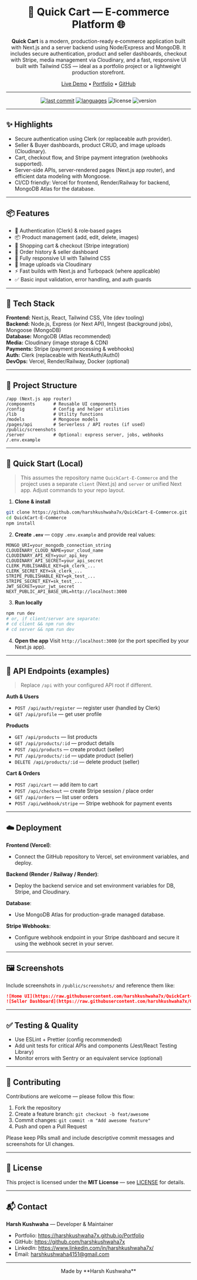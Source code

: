<div align="center">

# 🛒 Quick Cart — E‑commerce Platform 🌐

**Quick Cart** is a modern, production-ready e‑commerce application built with Next.js and a server backend using Node/Express and MongoDB. It includes secure authentication, product and seller dashboards, checkout with Stripe, media management via Cloudinary, and a fast, responsive UI built with Tailwind CSS — ideal as a portfolio project or a lightweight production storefront.

[Live Demo](https://quick-cart-e-commerce-beryl.vercel.app/) • [Portfolio](https://harshkushwaha7x.github.io/Portfolio) • [GitHub](https://github.com/harshkushwaha7x/QuickCart-E-Commerce)

</div>

---

<p align="center">
  <a href="https://github.com/harshkushwaha7x/QuickCart-E-Commerce"><img src="https://img.shields.io/github/last-commit/harshkushwaha7x/QuickCart-E-Commerce?style=flat-square" alt="last commit"></a>
  <a href="https://github.com/harshkushwaha7x/QuickCart-E-Commerce"><img src="https://img.shields.io/github/languages/top/harshkushwaha7x/QuickCart-E-Commerce?style=flat-square" alt="languages"></a>
  <img src="https://img.shields.io/badge/license-MIT-blue?style=flat-square" alt="license" />
  <img src="https://img.shields.io/badge/version-1.0.0-success?style=flat-square" alt="version" />
</p>

---

## ✨ Highlights

- Secure authentication using Clerk (or replaceable auth provider).
- Seller & Buyer dashboards, product CRUD, and image uploads (Cloudinary).
- Cart, checkout flow, and Stripe payment integration (webhooks supported).
- Server-side APIs, server-rendered pages (Next.js app router), and efficient data modeling with Mongoose.
- CI/CD friendly: Vercel for frontend, Render/Railway for backend, MongoDB Atlas for the database.

---

## 📦 Features

- 🔐 Authentication (Clerk) & role‑based pages
- 📦 Product management (add, edit, delete, images)
- 🛒 Shopping cart & checkout (Stripe integration)
- 🧾 Order history & seller dashboard
- 📱 Fully responsive UI with Tailwind CSS
- 📸 Image uploads via Cloudinary
- ⚡ Fast builds with Next.js and Turbopack (where applicable)
- ✅ Basic input validation, error handling, and auth guards

---

## 🧩 Tech Stack

**Frontend:** Next.js, React, Tailwind CSS, Vite (dev tooling)  
**Backend:** Node.js, Express (or Next API), Inngest (background jobs), Mongoose (MongoDB)  
**Database:** MongoDB (Atlas recommended)  
**Media:** Cloudinary (image storage & CDN)  
**Payments:** Stripe (payment processing & webhooks)  
**Auth:** Clerk (replaceable with NextAuth/Auth0)  
**DevOps:** Vercel, Render/Railway, Docker (optional)

---

## 📁 Project Structure

```
/app (Next.js app router)
/components       # Reusable UI components
/config           # Config and helper utilities
/lib              # Utility functions
/models           # Mongoose models
/pages/api        # Serverless / API routes (if used)
/public/screenshots
/server           # Optional: express server, jobs, webhooks
/.env.example
```

---

## 🚀 Quick Start (Local)

> This assumes the repository name `QuickCart-E-Commerce` and the project uses a separate `client` (Next.js) and `server` or unified Next app. Adjust commands to your repo layout.

1. **Clone & install**
```bash
git clone https://github.com/harshkushwaha7x/QuickCart-E-Commerce.git
cd QuickCart-E-Commerce
npm install
```

2. **Create `.env`** — copy `.env.example` and provide real values:
```env
MONGO_URI=your_mongodb_connection_string
CLOUDINARY_CLOUD_NAME=your_cloud_name
CLOUDINARY_API_KEY=your_api_key
CLOUDINARY_API_SECRET=your_api_secret
CLERK_PUBLISHABLE_KEY=pk_clerk_...
CLERK_SECRET_KEY=sk_clerk_...
STRIPE_PUBLISHABLE_KEY=pk_test_...
STRIPE_SECRET_KEY=sk_test_...
JWT_SECRET=your_jwt_secret
NEXT_PUBLIC_API_BASE_URL=http://localhost:3000
```

3. **Run locally**
```bash
npm run dev
# or, if client/server are separate:
# cd client && npm run dev
# cd server && npm run dev
```

4. **Open the app**
Visit `http://localhost:3000` (or the port specified by your Next.js app).

---

## 🔌 API Endpoints (examples)

> Replace `/api` with your configured API root if different.

**Auth & Users**
- `POST /api/auth/register` — register user (handled by Clerk)
- `GET /api/profile` — get user profile

**Products**
- `GET /api/products` — list products
- `GET /api/products/:id` — product details
- `POST /api/products` — create product (seller)
- `PUT /api/products/:id` — update product (seller)
- `DELETE /api/products/:id` — delete product (seller)

**Cart & Orders**
- `POST /api/cart` — add item to cart
- `POST /api/checkout` — create Stripe session / place order
- `GET /api/orders` — list user orders
- `POST /api/webhook/stripe` — Stripe webhook for payment events

---

## ☁️ Deployment

**Frontend (Vercel)**:
- Connect the GitHub repository to Vercel, set environment variables, and deploy.

**Backend (Render / Railway / Render)**:
- Deploy the backend service and set environment variables for DB, Stripe, and Cloudinary.

**Database**:
- Use MongoDB Atlas for production-grade managed database.

**Stripe Webhooks**:
- Configure webhook endpoint in your Stripe dashboard and secure it using the webhook secret in your server.

---

## 🖼️ Screenshots

Include screenshots in `/public/screenshots/` and reference them like:
```md
![Home UI](https://raw.githubusercontent.com/harshkushwaha7x/QuickCart-E-Commerce/main/public/screenshots/quick-cart-ecommerce.png)
![Seller Dashboard](https://raw.githubusercontent.com/harshkushwaha7x/QuickCart-E-Commerce/main/public/screenshots/seller-dashboard.png)
```

---

## ✅ Testing & Quality

- Use ESLint + Prettier (config recommended)
- Add unit tests for critical APIs and components (Jest/React Testing Library)
- Monitor errors with Sentry or an equivalent service (optional)

---

## 🤝 Contributing

Contributions are welcome — please follow this flow:

1. Fork the repository
2. Create a feature branch: `git checkout -b feat/awesome`
3. Commit changes: `git commit -m "Add awesome feature"`
4. Push and open a Pull Request

Please keep PRs small and include descriptive commit messages and screenshots for UI changes.

---

## 📄 License

This project is licensed under the **MIT License** — see [LICENSE](https://github.com/harshkushwaha7x/QuickCart-E-Commerce/blob/main/LICENSE) for details.

---

## 📬 Contact

**Harsh Kushwaha** — Developer & Maintainer  
- Portfolio: https://harshkushwaha7x.github.io/Portfolio  
- GitHub: https://github.com/harshkushwaha7x  
- LinkedIn: https://www.linkedin.com/in/harshkushwaha7x/  
- Email: harshkushwaha4151@gmail.com

---

<div align="center">
Made by **Harsh Kushwaha**
</div>
